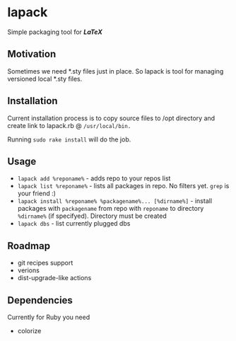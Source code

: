 lapack
======

Simple packaging tool for **_LaTeX_**

## Motivation
  Sometimes we need *.sty files just in place. So lapack is tool for managing versioned local *.sty files.

## Installation
Current installation process is to copy source files to /opt directory and create link to lapack.rb @ `/usr/local/bin.`

Running `sudo rake install` will do the job.

## Usage

* `lapack add %reponame%` - adds repo to your repos list
* `lapack list %reponame%` - lists all packages  in repo. No filters yet. `grep` is your friend :)
* `lapack install %reponame% %packagename%... [%dirname%]` - install packages with `packagename` from repo with `reponame` to directory `%dirname%` (if specifyed). Directory must be created
* `lapack dbs` - list currently plugged dbs

## Roadmap
  * git recipes support
  * verions
  * dist-upgrade-like actions
 
## Dependencies
  Currently for Ruby you need
  * colorize 
